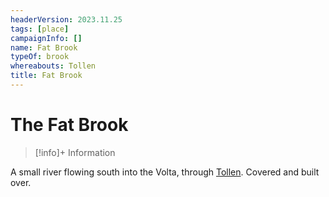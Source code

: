 ```yaml
---
headerVersion: 2023.11.25
tags: [place]
campaignInfo: []
name: Fat Brook
typeOf: brook
whereabouts: Tollen
title: Fat Brook
---
```

# The Fat Brook
>[!info]+ Information
> 
>> 


A small river flowing south into the Volta, through [Tollen](<./tollen.md>). Covered and built over. 